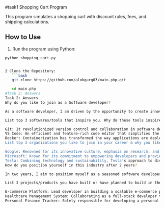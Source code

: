 #task1 Shopping Cart Program

This program simulates a shopping cart with discount rules, fees, and shipping calculations.

## How to Use

1. Run the program using Python:
```bash
python shopping_cart.py


2 Clone the Repository:
   ```bash
   git clone https://github.com/alokgarg03/main.php.git

   cd main.php
#Task 2: Answers
Task 2: Answers
Why do you like to join as a Software developer?

As a software developer, I am driven by the opportunity to create innovative solutions, solve real-world problems, and continuously learn and adapt in a dynamic field. The ability to contribute to the development of software applications that impact users positively is a fulfilling aspect of being a software developer.

List top 3 softwares/tools that inspire you. Why do these tools inspire you?

Git: It revolutionized version control and collaboration in software development. Its simplicity, power, and the ability to work seamlessly with distributed teams inspire me.
VS Code: An efficient and feature-rich code editor that simplifies the development process. Its extensibility and the vast community support make it a go-to tool for many developers.
Docker: Containerization has transformed the way applications are deployed and managed. Docker's portability and scalability inspire me in terms of infrastructure as code.
List top 3 organizations you like to join in your career & why you like these organizations.

Google: Renowned for its innovative culture, emphasis on research, and impact on technology globally.
Microsoft: Known for its commitment to empowering developers and providing a platform for creating impactful software solutions.
Tesla: Combining technology and sustainability, Tesla's approach to disruptive innovation and commitment to sustainability is inspiring.
How do you position yourself in this industry after 2 years?

In two years, I aim to position myself as a seasoned software developer with expertise in full-stack development, cloud technologies, and a strong focus on creating scalable and user-centric solutions. Additionally, I plan to contribute to open-source projects and stay updated on emerging technologies.

List 3 projects/products you have built or have planned to build in the upcoming year, also explain your role in the same.

E-commerce Platform: Lead developer in building a scalable e-commerce platform, responsible for designing and implementing core functionalities, ensuring security, and optimizing performance.
Healthcare Management System: Collaborating as a full-stack developer to create a comprehensive healthcare management system, focusing on user-friendly interfaces and secure data management.
Personal Finance Tracker: Solely responsible for developing a personal finance tracker application, emphasizing data visualization and seamless integration with financial APIs.




